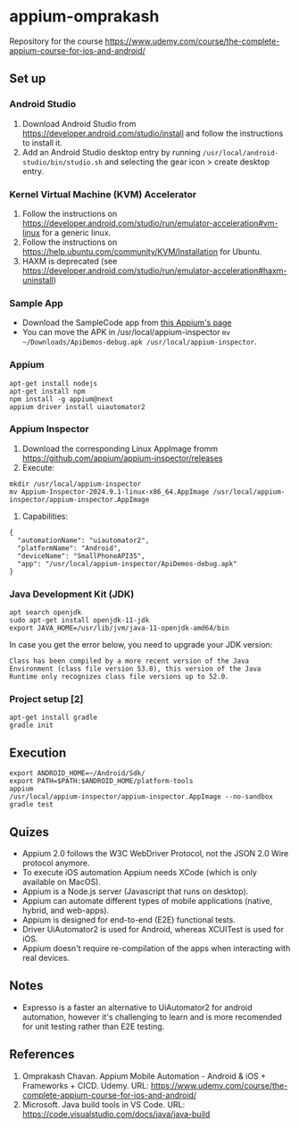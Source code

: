 # appium-omprakash
Repository for the course https://www.udemy.com/course/the-complete-appium-course-for-ios-and-android/

## Set up

### Android Studio
1. Download Android Studio from https://developer.android.com/studio/install and follow the instructions to install it.
1. Add an Android Studio desktop entry by running `/usr/local/android-studio/bin/studio.sh` and selecting the gear icon > create desktop entry. 

### Kernel Virtual Machine (KVM) Accelerator
1. Follow the instructions on https://developer.android.com/studio/run/emulator-acceleration#vm-linux for a generic linux.
1. Follow the instructions on https://help.ubuntu.com/community/KVM/Installation for Ubuntu.
1. HAXM is deprecated (see https://developer.android.com/studio/run/emulator-acceleration#haxm-uninstall)

### Sample App
* Download the SampleCode app from [this Appium's page](https://github.com/appium/appium/blob/master/packages/appium/sample-code/apps/ApiDemos-debug.apk)
* You can move the APK in /usr/local/appium-inspector `mv ~/Downloads/ApiDemos-debug.apk /usr/local/appium-inspector`.

### Appium
```
apt-get install nodejs
apt-get install npm
npm install -g appium@next
appium driver install uiautomator2
```

### Appium Inspector
1. Download the corresponding Linux AppImage fromm https://github.com/appium/appium-inspector/releases
1. Execute:
```
mkdir /usr/local/appium-inspector
mv Appium-Inspector-2024.9.1-linux-x86_64.AppImage /usr/local/appium-inspector/appium-inspector.AppImage
```
1. Capabilities:
```
{
  "automationName": "uiautomator2",
  "platformName": "Android",
  "deviceName": "SmallPhoneAPI35",
  "app": "/usr/local/appium-inspector/ApiDemos-debug.apk"
}
```

### Java Development Kit (JDK)
```
apt search openjdk
sudo apt-get install openjdk-11-jdk
export JAVA_HOME=/usr/lib/jvm/java-11-openjdk-amd64/bin
```

In case you get the error below, you need to upgrade your JDK version:
```
Class has been compiled by a more recent version of the Java Environment (class file version 53.0), this version of the Java Runtime only recognizes class file versions up to 52.0.
```

### Project setup [2]
```
apt-get install gradle
gradle init
```

## Execution
```
export ANDROID_HOME=~/Android/Sdk/
export PATH=$PATH:$ANDROID_HOME/platform-tools
appium
/usr/local/appium-inspector/appium-inspector.AppImage --no-sandbox
gradle test
```

## Quizes
* Appium 2.0 follows the W3C WebDriver Protocol, not the JSON 2.0 Wire protocol anymore.
* To execute iOS automation Appium needs XCode (which is only available on MacOS).
* Appium is a Node.js server (Javascript that runs on desktop).
* Appium can automate different types of mobile applications (native, hybrid, and web-apps).
* Appium is designed for end-to-end (E2E) functional tests.
* Driver UiAutomator2 is used for Android, whereas XCUITest is used for iOS.
* Appium doesn't require re-compilation of the apps when interacting with real devices.

## Notes
* Expresso is a faster an alternative to UiAutomator2 for android automation, however it's challenging to learn and is more recomended for unit testing rather than E2E testing.

## References
1. Omprakash Chavan. Appium Mobile Automation - Android & iOS + Frameworks + CICD. Udemy. URL: https://www.udemy.com/course/the-complete-appium-course-for-ios-and-android/
2. Microsoft. Java build tools in VS Code. URL: https://code.visualstudio.com/docs/java/java-build